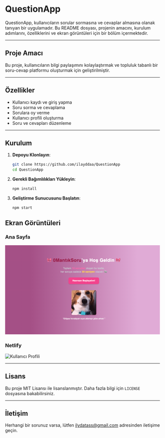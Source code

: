 # QuestionApp

QuestionApp, kullanıcıların sorular sormasına ve cevaplar almasına olanak tanıyan bir uygulamadır. Bu README dosyası, projenin amacını, kurulum adımlarını, özelliklerini ve ekran görüntüleri için bir bölüm içermektedir.

---

## Proje Amacı

Bu proje, kullanıcıların bilgi paylaşımını kolaylaştırmak ve topluluk tabanlı bir soru-cevap platformu oluşturmak için geliştirilmiştir.

---

## Özellikler

- Kullanıcı kaydı ve giriş yapma
- Soru sorma ve cevaplama
- Sorulara oy verme
- Kullanıcı profili oluşturma
- Soru ve cevapları düzenleme

---

## Kurulum

1. **Depoyu Klonlayın**:
    ```bash
    git clone https://github.com/ilayddaa/QuestionApp
    cd QuestionApp
    ```

2. **Gerekli Bağımlılıkları Yükleyin**:
    ```bash
    npm install
    ```

3. **Geliştirme Sunucusunu Başlatın**:
    ```bash
    npm start
    ```



## Ekran Görüntüleri

### Ana Sayfa
![Ana Sayfa](screenshots.jpg)


### Netlify
![Kullanıcı Profili](https://question-app-ncr1.vercel.app)

---

## Lisans

Bu proje MIT Lisansı ile lisanslanmıştır. Daha fazla bilgi için `LICENSE` dosyasına bakabilirsiniz.

---

## İletişim

Herhangi bir sorunuz varsa, lütfen [ilydatass@gmail.com](mailto:ilydatass@gmail.com) adresinden iletişime geçin.
